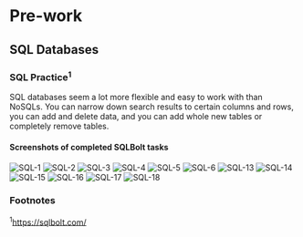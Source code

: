 # Pre-work

## SQL Databases

### SQL Practice<sup>1</sup>

SQL databases seem a lot more flexible and easy to work with than NoSQLs.  You can narrow down search results to certain columns and rows, you can add and delete data, and you can add whole new tables or completely remove tables.  

#### Screenshots of completed SQLBolt tasks

![SQL-1](img/SQL-1.png)
![SQL-2](img/SQL-2.png)
![SQL-3](img/SQL-3.png)
![SQL-4](img/SQL-4.png)
![SQL-5](img/SQL-5.png)
![SQL-6](img/SQL-6.png)
![SQL-13](img/SQL-13.png)
![SQL-14](img/SQL-14.png)
![SQL-15](img/SQL-15.png)
![SQL-16](img/SQL-16.png)
![SQL-17](img/SQL-17.png)
![SQL-18](img/SQL-18.png)

### Footnotes

<sup>1</sup>https://sqlbolt.com/